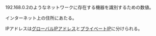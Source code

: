 

192.168.0.2のようなネットワークに存在する機器を識別するための数値。

インターネット上の住所にあたる。

IPアドレスは[グローバルIPアドレス](グローバルIPアドレス.md)と[プライベートIP](プライベートIP.md)に分けられる。